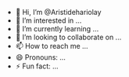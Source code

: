 - 👋 Hi, I’m @Aristidehariolay
- 👀 I’m interested in ...
- 🌱 I’m currently learning ...
- 💞️ I’m looking to collaborate on ...
- 📫 How to reach me ...
- 😄 Pronouns: ...
- ⚡ Fun fact: ...

<!---
Aristidehariolay/Aristidehariolay is a ✨ special ✨ repository because its `README.md` (this file) appears on your GitHub profile.
You can click the Preview link to take a look at your changes.
--->
